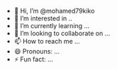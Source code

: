 - 👋 Hi, I’m @mohamed79kiko
- 👀 I’m interested in ..
- 🌱 I’m currently learning ...
- 💞️ I’m looking to collaborate on ...
- 📫 How to reach me ...
- 😄 Pronouns: ...
- ⚡ Fun fact: ...

<!---
mohamed79kiko/mohamed79kiko is a ✨ special ✨ repository because its `README.md` (this file) appears on your GitHub profile.
You can click the Preview link to take a look at your changes.
--->
